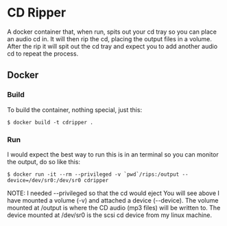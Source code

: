 # CD Ripper

A docker container that, when run, spits out your cd tray so you can place an audio cd in.
It will then rip the cd, placing the output files in a volume. After the rip it will spit out
the cd tray and expect you to add another audio cd to repeat the process.

## Docker

### Build

To build the container, nothing special, just this:

    $ docker build -t cdripper .

### Run

I would expect the best way to run this is in an terminal so you can monitor the output, do so like this:

    $ docker run -it --rm --privileged -v `pwd`/rips:/output --device=/dev/sr0:/dev/sr0 cdripper

NOTE: I needed --privileged so that the cd would eject
You will see above I have mounted a volume (-v) and attached a device (--device).
The volume mounted at /output is where the CD audio (mp3 files) will be written to.
The device mounted at /dev/sr0 is the scsi cd device from my linux machine.

